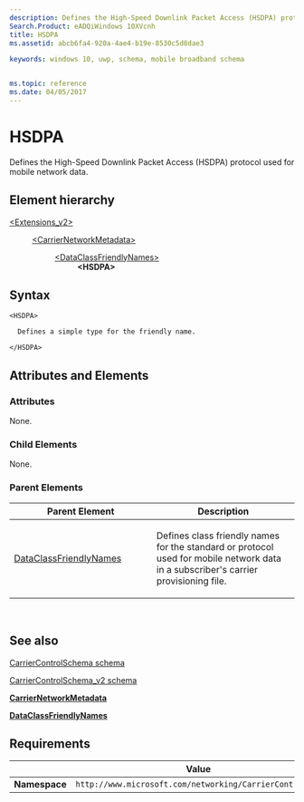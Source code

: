 ```yaml
---
description: Defines the High-Speed Downlink Packet Access (HSDPA) protocol used for mobile network data.
Search.Product: eADQiWindows 10XVcnh
title: HSDPA
ms.assetid: abcb6fa4-920a-4ae4-b19e-8530c5d8dae3

keywords: windows 10, uwp, schema, mobile broadband schema


ms.topic: reference
ms.date: 04/05/2017
---
```


# HSDPA


Defines the High-Speed Downlink Packet Access (HSDPA) protocol used for mobile network data.

## Element hierarchy

<dl>
<dt><a href="element-extensions-v2.md">&lt;Extensions_v2&gt;</a></dt>
<dd>
<dl>
<dt><a href="element-carriernetworkmetadata.md">&lt;CarrierNetworkMetadata&gt;</a></dt>
<dd>
<dl>
<dt><a href="element-dataclassfriendlynames.md">&lt;DataClassFriendlyNames&gt;</a></dt>
<dd><b>&lt;HSDPA&gt;</b></dd>
</dl>
</dd>
</dl>
</dd>
</dl>

## Syntax

``` syntax
<HSDPA>

  Defines a simple type for the friendly name.

</HSDPA>
```

## Attributes and Elements


### Attributes

None.

### Child Elements

None.

### Parent Elements

<table>
<colgroup>
<col width="50%" />
<col width="50%" />
</colgroup>
<thead>
<tr class="header">
<th>Parent Element</th>
<th>Description</th>
</tr>
</thead>
<tbody>
<tr class="odd">
<td><a href="element-dataclassfriendlynames.md">DataClassFriendlyNames</a> </td>
<td><p>Defines class friendly names for the standard or protocol used for mobile network data in a subscriber's carrier provisioning file.</p></td>
</tr>
</tbody>
</table>

 

## See also


[CarrierControlSchema schema](../carriercontrolschema/schema-root.md)

[CarrierControlSchema\_v2 schema](schema-root.md)

[**CarrierNetworkMetadata**](element-carriernetworkmetadata.md)

[**DataClassFriendlyNames**](element-dataclassfriendlynames.md)

## Requirements

|          | Value        |
|----------|--------------|
| **Namespace** | `http://www.microsoft.com/networking/CarrierControl/v2` |

 

 
